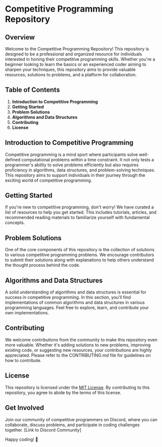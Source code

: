 # Competitive Programming Repository

## Overview
Welcome to the Competitive Programming Repository! This repository is designed to be a professional and organized resource for individuals interested in honing their competitive programming skills. Whether you're a beginner looking to learn the basics or an experienced coder aiming to sharpen your techniques, this repository aims to provide valuable resources, solutions to problems, and a platform for collaboration.

## Table of Contents
1. **Introduction to Competitive Programming**
2. **Getting Started**
3. **Problem Solutions**
4. **Algorithms and Data Structures**
5. **Contributing**
6. **License**

## Introduction to Competitive Programming
Competitive programming is a mind sport where participants solve well-defined computational problems within a time constraint. It not only tests a programmer's ability to solve problems efficiently but also requires proficiency in algorithms, data structures, and problem-solving techniques. This repository aims to support individuals in their journey through the exciting world of competitive programming.

## Getting Started
If you're new to competitive programming, don't worry! We have curated a list of resources to help you get started. This includes tutorials, articles, and recommended reading materials to familiarize yourself with fundamental concepts.

## Problem Solutions
One of the core components of this repository is the collection of solutions to various competitive programming problems. We encourage contributors to submit their solutions along with explanations to help others understand the thought process behind the code.

## Algorithms and Data Structures
A solid understanding of algorithms and data structures is essential for success in competitive programming. In this section, you'll find implementations of common algorithms and data structures in various programming languages. Feel free to explore, learn, and contribute your own implementations.

## Contributing
We welcome contributions from the community to make this repository even more valuable. Whether it's adding solutions to new problems, improving existing code, or suggesting new resources, your contributions are highly appreciated. Please refer to the CONTRIBUTING.md file for guidelines on how to contribute.

## License
This repository is licensed under the [MIT License](LICENSE). By contributing to this repository, you agree to abide by the terms of this license.

## Get Involved
Join our community of competitive programmers on Discord, where you can collaborate, discuss problems, and participate in coding challenges together. [Link to Discord Community]

Happy coding! 🚀
